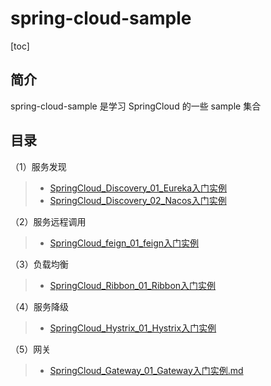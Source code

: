 # spring-cloud-sample

[toc]

## 简介

spring-cloud-sample 是学习 SpringCloud 的一些 sample 集合



## 目录

（1）服务发现

> - [SpringCloud_Discovery_01_Eureka入门实例](./sample-discovery/doc/SpringCloud_Discovery_01_Eureka入门实例.md)
> - [SpringCloud_Discovery_02_Nacos入门实例](./sample-discovery/doc/SpringCloud_Discovery_02_Nacos入门实例.md)

（2）服务远程调用

> - [SpringCloud_feign_01_feign入门实例](./sample-feign/doc/SpringCloud_feign_01_feign入门实例.md)

（3）负载均衡

> - [SpringCloud_Ribbon_01_Ribbon入门实例](./sample-ribbon/doc/SpringCloud_Ribbon_01_Ribbon入门实例.md)

（4）服务降级

> - [SpringCloud_Hystrix_01_Hystrix入门实例](./sample-hystrix/doc/SpringCloud_Hystrix_01_Hystrix入门实例.md)

（5）网关

> - [SpringCloud_Gateway_01_Gateway入门实例.md](./sample-gateway/doc/SpringCloud_Gateway_01_Gateway入门实例.md)









